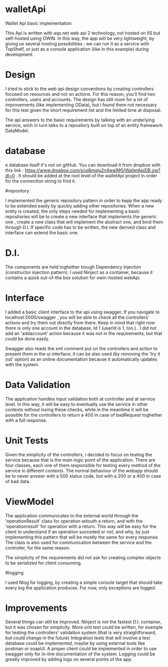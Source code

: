# walletApi
Wallet Api basic implementation

This Api is written with asp.net web api 2 technology, not hosted on IIS but self-hosted using OWIN.
In this way, the app will be very lightweight, by giving us several hosting possibilities : we can run it as a service
with TopShelf, or just as a console application (like in this example) during development.

# Design

I tried to stick to the web api design conventions by creating controllers focused on resources and not on actions. For this reason,
you'll find two controllers, users and accounts. The design has still room for a lot of improvements (like implementing OData), 
but i found them not necessary for this test given the short requirement list and the limited time at disposal.

The api answers to the basic requirements by talking with an underlying service, wich in turn talks to a repository built on top
of an entity framework DataModel.

# database

e database itself it's not on gitHub. You can download it from dropbox with this link : https://www.dropbox.com/s/ui8mqlu2n4wa995/WalletApiDB.zip?dl=0 . 
It should be added at the root level of the walletApi project in order for the connection string to find it.

#repository

I implemented the generic repository pattern in order to kepp the app ready to be extended easily by quickly adding other repositories. When a new entity is created,
the only steps needed for implementing a basic repositories will be to create a new interface that implements the generic one , create a new class that will implement the abstract one, 
and bind them through D.I. If specific code has to be written, the new derived class and interface can extend the basic one.

# D.I.

The components are held toghether trough Dependency Injection (constructor injection pattern).
I used Ninject as a container, because it contains a quick out-of-the box solution for owin-hosted webApi.

# Interface

I added a basic client interface to the api using swagger. If you navigate to localhost:5000/swagger , you will be able to check all the controllers' actions 
and try them out directly from there. Keep in mind that right now there is only one account in the database, Id 1 (userId is 1, too.) . I did not add an 'addaccount' 
action because it was not in the requirements, but that could be done easily.

Swagger also reads the xml comment put on the controllers and action to present them in the ui interface; it can be also used (by removing the 'try it out' option) 
as an online documentation because it automatically updates with the system.

# Data Validation

The application handles input validation both at controller and at service level. In this way, it will be easy to eventually use the service in other contexts
without losing these checks, while in the meantime it will be possible for the controllers to return a 400 in case of badRequest toghether with a full response.

# Unit Tests
Given the simplicity of the controllers, i decided to focus on testing the service because that is the main logic point of the application. 
There are four classes, each one of them responsible for testing every method of the service in different contexts. The normal behaviour of the webapp
should be to never answer with a 500 status code, but with a 200 or a 400 in case of bad data.

# ViewModel

The application communicates to the external world through the 'operationResult' class for operation witouth a return, 
and with the 'operationresult<T>' for operation with a return. This way will be easy for the client to understand if an operation succeded or not, and why,
by just implementing this pattern that will be mostly the same for every response. The class is also used for communication between the service and the controller,
for the same reason.

The simplicity of the requirements did not ask for creating complex objects to be serialized for client consuming.

#logging 

I used Nlog for logging, by creating a simple console target that should take every log the application produces. For now, only exceptions are logged.

# Improvements
Several things can still be improved. 
Ninject is not the fastest D.I. container, but it was chosen for simplicity. 
More unit test could be written, for example for testing the controllers' validation system (that is very straightforward, but could change in the future)
Integration tests that will involve a test database could be implemented, maybe by using external tools like postman or soapUI.
A proper client could be implemented in order to use swagger only for in-line documentation of the system.
Logging could be greatly improved by adding logs on several points of the app.
